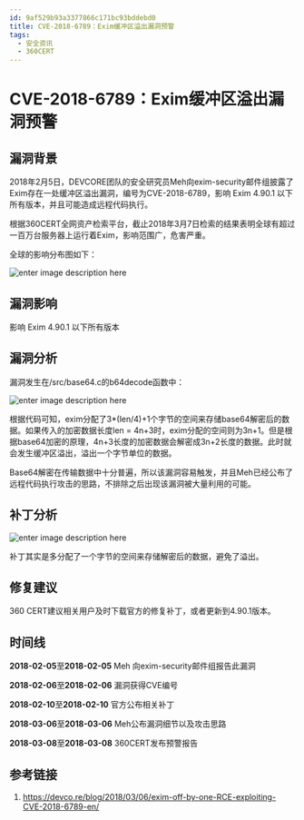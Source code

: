 ```yaml
---
id: 9af529b93a3377866c171bc93bddebd0
title: CVE-2018-6789：Exim缓冲区溢出漏洞预警
tags: 
  - 安全资讯
  - 360CERT
---
```


# CVE-2018-6789：Exim缓冲区溢出漏洞预警

漏洞背景
----


2018年2月5日，DEVCORE团队的安全研究员Meh向exim-security邮件组披露了Exim存在一处缓冲区溢出漏洞，编号为CVE-2018-6789，影响 Exim 4.90.1 以下所有版本，并且可能造成远程代码执行。


根据360CERT全网资产检索平台，截止2018年3月7日检索的结果表明全球有超过一百万台服务器上运行着Exim，影响范围广，危害严重。


全球的影响分布图如下：


![enter image description here](https://p403.ssl.qhimgs4.com/t01859a8ee0dd7b530a.jpeg "enter image title here")


漏洞影响
----


影响 Exim 4.90.1 以下所有版本


漏洞分析
----


漏洞发生在/src/base64.c的b64decode函数中：


![enter image description here](https://p403.ssl.qhimgs4.com/t0151bad53382b722d5.jpeg "enter image title here")


根据代码可知，exim分配了3*(len/4)+1个字节的空间来存储base64解密后的数据。如果传入的加密数据长度len = 4n+3时，exim分配的空间则为3n+1。但是根据base64加密的原理，4n+3长度的加密数据会解密成3n+2长度的数据。此时就会发生缓冲区溢出，溢出一个字节单位的数据。


Base64解密在传输数据中十分普遍，所以该漏洞容易触发，并且Meh已经公布了远程代码执行攻击的思路，不排除之后出现该漏洞被大量利用的可能。


补丁分析
----


![enter image description here](https://p403.ssl.qhimgs4.com/t0148c8a6e9ee64fa03.jpeg "enter image title here")


补丁其实是多分配了一个字节的空间来存储解密后的数据，避免了溢出。


修复建议
----


360 CERT建议相关用户及时下载官方的修复补丁，或者更新到4.90.1版本。


时间线
---


**2018-02-05**至**2018-02-05** Meh 向exim-security邮件组报告此漏洞


**2018-02-06**至**2018-02-06** 漏洞获得CVE编号


**2018-02-10**至**2018-02-10** 官方公布相关补丁


**2018-03-06**至**2018-03-06** Meh公布漏洞细节以及攻击思路


**2018-03-08**至**2018-03-08** 360CERT发布预警报告


参考链接
----


1. <https://devco.re/blog/2018/03/06/exim-off-by-one-RCE-exploiting-CVE-2018-6789-en/>


